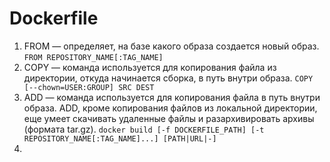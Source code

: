 # Dockerfile

1. FROM — определяет, на базе какого образа создается новый образ. 
    `FROM REPOSITORY_NAME[:TAG_NAME]`
2. COPY — команда используется для копирования файла из директории, откуда начинается сборка, в путь внутри образа.
   `COPY [--chown=USER:GROUP] SRC DEST`
3. ADD — команда используется для копирования файла в путь внутри образа. ADD, кроме копирования файлов из локальной 
директории, еще умеет скачивать удаленные файлы и разархивировать архивы (формата tar.gz).
`docker build [-f DOCKERFILE_PATH] [-t REPOSITORY_NAME[:TAG_NAME]...] [PATH|URL|-]`
4. 